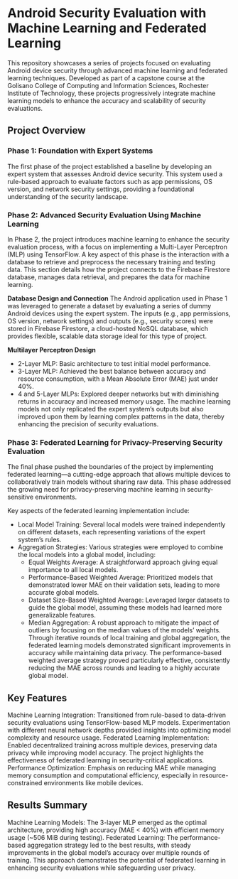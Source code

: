 # Android Security Evaluation with Machine Learning and Federated Learning
This repository showcases a series of projects focused on evaluating Android device security through advanced machine learning and federated learning techniques. Developed as part of a capstone course at the Golisano College of Computing and Information Sciences, Rochester Institute of Technology, these projects progressively integrate machine learning models to enhance the accuracy and scalability of security evaluations.

## Project Overview
### Phase 1: Foundation with Expert Systems
The first phase of the project established a baseline by developing an expert system that assesses Android device security. This system used a rule-based approach to evaluate factors such as app permissions, OS version, and network security settings, providing a foundational understanding of the security landscape.

### Phase 2: Advanced Security Evaluation Using Machine Learning
In Phase 2, the project introduces machine learning to enhance the security evaluation process, with a focus on implementing a Multi-Layer Perceptron (MLP) using TensorFlow. A key aspect of this phase is the interaction with a database to retrieve and preprocess the necessary training and testing data. This section details how the project connects to the Firebase Firestore database, manages data retrieval, and prepares the data for machine learning.

**Database Design and Connection**
The Android application used in Phase 1 was leveraged to generate a dataset by evaluating a series of dummy Android devices using the expert system. The inputs (e.g., app permissions, OS version, network settings) and outputs (e.g., security scores) were stored in Firebase Firestore, a cloud-hosted NoSQL database, which provides flexible, scalable data storage ideal for this type of project.

**Multilayer Perceptron Design**
- 2-Layer MLP: Basic architecture to test initial model performance.
- 3-Layer MLP: Achieved the best balance between accuracy and resource consumption, with a Mean Absolute Error (MAE) just under 40%.
- 4 and 5-Layer MLPs: Explored deeper networks but with diminishing returns in accuracy and increased memory usage.
The machine learning models not only replicated the expert system’s outputs but also improved upon them by learning complex patterns in the data, thereby enhancing the precision of security evaluations.

### Phase 3: Federated Learning for Privacy-Preserving Security Evaluation
The final phase pushed the boundaries of the project by implementing federated learning—a cutting-edge approach that allows multiple devices to collaboratively train models without sharing raw data. This phase addressed the growing need for privacy-preserving machine learning in security-sensitive environments.

Key aspects of the federated learning implementation include:

- Local Model Training: Several local models were trained independently on different datasets, each representing variations of the expert system’s rules.
- Aggregation Strategies: Various strategies were employed to combine the local models into a global model, including:
  - Equal Weights Average: A straightforward approach giving equal importance to all local models.
  - Performance-Based Weighted Average: Prioritized models that demonstrated lower MAE on their validation sets, leading to more accurate global models.
  - Dataset Size-Based Weighted Average: Leveraged larger datasets to guide the global model, assuming these models had learned more generalizable features.
  - Median Aggregation: A robust approach to mitigate the impact of outliers by focusing on the median values of the models’ weights.
Through iterative rounds of local training and global aggregation, the federated learning models demonstrated significant improvements in accuracy while maintaining data privacy. The performance-based weighted average strategy proved particularly effective, consistently reducing the MAE across rounds and leading to a highly accurate global model.

## Key Features
Machine Learning Integration: Transitioned from rule-based to data-driven security evaluations using TensorFlow-based MLP models. Experimentation with different neural network depths provided insights into optimizing model complexity and resource usage.
Federated Learning Implementation: Enabled decentralized training across multiple devices, preserving data privacy while improving model accuracy. The project highlights the effectiveness of federated learning in security-critical applications.
Performance Optimization: Emphasis on reducing MAE while managing memory consumption and computational efficiency, especially in resource-constrained environments like mobile devices.
## Results Summary
Machine Learning Models: The 3-layer MLP emerged as the optimal architecture, providing high accuracy (MAE < 40%) with efficient memory usage (~506 MiB during testing).
Federated Learning: The performance-based aggregation strategy led to the best results, with steady improvements in the global model’s accuracy over multiple rounds of training. This approach demonstrates the potential of federated learning in enhancing security evaluations while safeguarding user privacy.
